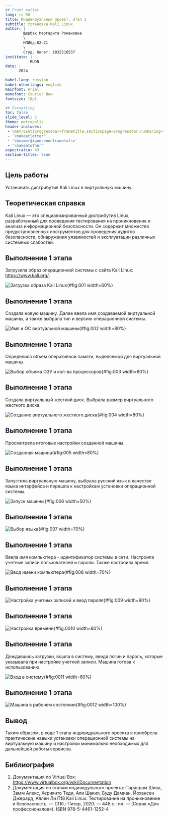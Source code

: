 ```yaml
---
## Front matter
lang: ru-RU
title: Индивидуальный проект. Этап 1
subtitle: Установка Kali Linux
author: |
        Щербак Маргарита Романовна
        \        
        НПИбд-02-21
        \
        Студ. билет: 1032216537
institute: |
           RUDN
date: |
      2024

babel-lang: russian
babel-otherlangs: english
mainfont: Arial
monofont: Courier New
fontsize: 10pt

## Formatting
toc: false
slide_level: 2
theme: metropolis
header-includes: 
 - \metroset{progressbar=frametitle,sectionpage=progressbar,numbering=fraction}
 - '\makeatletter'
 - '\beamer@ignorenonframefalse'
 - '\makeatother'
aspectratio: 43
section-titles: true
---
```


## Цель работы

Установить дистрибутив Kali Linux в виртуальную машину.

## Теоретическая справка

Kali Linux — это специализированный дистрибутив Linux, разработанный для проведения тестирования на проникновение и анализа информационной безопасности. Он содержит множество предустановленных инструментов для проведения аудитов безопасности, обнаружения уязвимостей и эксплуатации различных системных слабостей.

## Выполнение 1 этапа

Загрузила образ операционной системы с сайта Kali Linux: https://www.kali.org/.

![Загрузка образа Kali Linux](image/1.png){#fig:001 width=60%} 

## Выполнение 1 этапа

Создала новую машину. Далее ввела имя создаваемой виртуальной машины, а также выбрала тип и версию операционной системы.

![Имя и ОС виртуальной машины](image/2.png){#fig:002 width=80%} 

## Выполнение 1 этапа

Определила объем оперативной памяти, выделяемой для виртуальной машины.

![Выбор объема ОЗУ и кол-ва процессоров](image/3.png){#fig:003 width=80%} 

## Выполнение 1 этапа

Создала виртуальный жесткий диск. Выбрала размер виртуального жесткого диска.

![Создание виртуального жесткого диска](image/4.png){#fig:004 width=80%} 

## Выполнение 1 этапа

Просмотрела итоговые настройки созданной машины.

![Созданная машина](image/5.png){#fig:005 width=80%} 

## Выполнение 1 этапа

Запустила виртуальную машину, выбрала русский язык в качестве языка интерфейса и перешла к настройкам установки операционной системы. 

![Запуск машины](image/6.png){#fig:006 width=50%}

## Выполнение 1 этапа

![Выбор языка](image/7.png){#fig:007 width=70%}

## Выполнение 1 этапа

Ввела имя компьютера - идентификатор системы в сети. Настроила учетные записи пользователей и пароли. Также настроила время.

![Ввод имени компьютера](image/9.png){#fig:008 width=70%}

## Выполнение 1 этапа

![Настройка учетных записей и ввод пароля](image/10.png){#fig:009 width=90%}

## Выполнение 1 этапа

![Настройка времени](image/11.png){#fig:0010 width=80%}

## Выполнение 1 этапа

Дождавшись загрузки, вошла в систему, введя логин и пароль, которые указывала при настройке учетной записи. Машина готова к использованию.

![Вход в систему](image/12.png){#fig:0011 width=60%}

## Выполнение 1 этапа

![Машина в рабочем состоянии](image/13.png){#fig:0012 width=100%}

## Вывод

Таким образом, в ходе 1 этапа индивидуального проекта я приобрела практические навыки установки операционной системы на виртуальную машину и настройки минимально необходимых для дальнейшей работы сервисов.

## Библиография

1. Документация по Virtual Box: https://www.virtualbox.org/wiki/Documentation
2. Документация по этапам индивидульного проекта: Парасрам Шива, Замм Алекс, Хериянто Теди, Али Шакил, Буду Дамиан, 
Йохансен Джерард, Аллен Ли П18 Kali Linux. Тестирование на проникновение и безопасность. — СПб.: Питер, 2020. — 448 с.: 
ил. — (Серия «Для профессионалов»). ISBN 978-5-4461-1252-4
